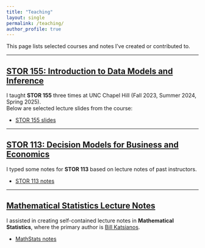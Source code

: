```yaml
---
title: "Teaching"
layout: single
permalink: /teaching/
author_profile: true
---
```


This page lists selected courses and notes I’ve created or contributed to.

---

## [STOR 155: Introduction to Data Models and Inference](/teaching/stor155/)

I taught **STOR 155** three times at UNC Chapel Hill (Fall 2023, Summer 2024, Spring 2025).  
Below are selected lecture slides from the course:

- [STOR 155 slides](/assets/files/stor155/STOR_155_slides.pdf)

---

## [STOR 113: Decision Models for Business and Economics](/teaching/stor113/)

I typed some notes for **STOR 113** based on lecture notes of past instructors.

- [STOR 113 notes](/assets/files/stor113/STOR_113_notes.pdf)

---

## [Mathematical Statistics Lecture Notes](/teaching/mathematical-statistics/)

I assisted in creating self-contained lecture notes in **Mathematical Statistics**, where the primary author is [Bill Katsianos](https://katsianos.github.io/).

- [MathStats notes](/assets/files/math_stats/Mathematical_Statistics.pdf)
